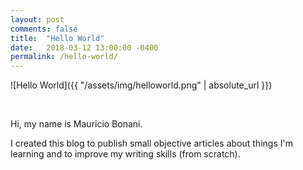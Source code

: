 ```yaml
---
layout: post
comments: false
title:  "Hello World"
date:   2018-03-12 13:00:00 -0400
permalink: /hello-world/
---
```

![Hello World]({{ "/assets/img/helloworld.png" | absolute_url }})

<br />

Hi, my name is Mauricio Bonani.

I created this blog to publish small objective articles about things I'm learning and to improve my writing skills (from scratch).